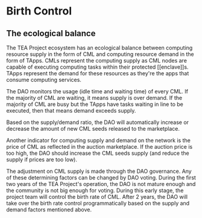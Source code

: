 # Birth Control
## The ecological balance
The TEA Project ecosystem has an ecological balance between computing resource supply in the form of CML and computing resource demand in the form of TApps. CMLs represent the computing supply as CML nodes are capable of executing computing tasks within their protected [[enclave]]s. TApps represent the demand for these resources as they're the apps that consume computing services. 

The DAO monitors the usage (idle time and waiting time) of every CML. If the majority of CML are waiting, it means supply is over demand. If the majority of CML are busy but the TApps have tasks waiting in line to be executed, then that means demand exceeds supply.

Based on the supply/demand ratio, the DAO will automatically increase or decrease the amount of new CML seeds released to the marketplace. 

Another indicator for computing supply and demand on the network is the price of CML as reflected in the auction marketplace. If the auction price is too high, the DAO should increase the CML seeds supply (and reduce the supply if prices are too low).

The adjustment on CML supply is made through the DAO governance. Any of these determining factors can be changed by DAO voting. During the first two years of the TEA Project's operation, the DAO is not mature enough and the community is not big enough for voting. During this early stage, the project team will control the birth rate of CML. After 2 years, the DAO will take over the birth rate control programmatically based on the supply and demand factors mentioned above.